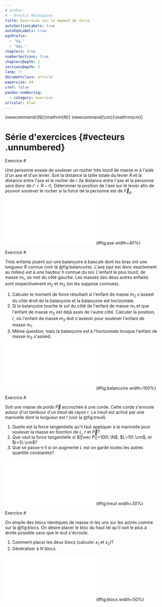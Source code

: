 ```yaml
---
# author:
# - Orestis Malaspinas
title: Exercices sur le moment de force
autoSectionLabels: true
autoEqnLabels: true
eqnPrefix: 
  - "éq."
  - "éqs."
chapters: true
numberSections: true
chaptersDepth: 1
sectionsDepth: 3
lang: fr
documentclass: article
papersize: A4
cref: false
pandoc-numbering:
  - category: exercice
urlcolor: blue
---
```


\newcommand{\N}{\mathrm{N}}
\newcommand{\cm}{\mathrm{cm}}

Série d'exercices {#vecteurs .unnumbered}
=================

Exercice #

Une personne essaie de soulever un rocher très lourd de masse $m$ à l'aide d'un axe et d'un levier. Soit la distance la taille totale du levier $R$ et la distance entre l'axe et le rocher de $r$ (la distance entre l'axe et la personne sera donc de $r'=R-r$). Déterminer la position de l'axe sur le levier afin de pouvoir soulever le rocher si la force de la personne est de $\vec F_p$.

![La force $\vec F_p$ exercée sur le levier de taille $R=r+r'$ autour de l'axe $\triangle$.](../figs/axe.pdf){#fig:axe width=40%}

<!-- Solution (Levier) #

On peut représenter cette situation sur la @fig:axe. La deuxième condition d'équilibre, nous dit que pour soulever le rocher on doit avoir que la somme des moments de force doivent être nuls. Le moment de force de l'homme sur le levier autour de l'axe $O$ est de
$$\tau_{O,h}=r' F_p\sin(-\theta)=-(R-r) F_p\sin(\theta).$$
Le moment de force du rocher sera lui donné par 
$$\tau_{O,r}=r F_g\sin(\theta)=r m g\sin(\theta).$$
La deuxième condition d'équilibre s'écrit donc
$$
\begin{aligned}
&\tau_{O,h}+\tau_{O,r}=0,\\
&-(R-r) F_p\sin(\theta)+r m g\sin(\theta)=0,\\
&r \sin(\theta)(F_p+ m g)=RF_p\sin(\theta),\\
&r =R\frac{F_p}{F_p+ m g}.
\end{aligned}
$$ -->

Exercice #

Trois enfants jouent sur une balançoire à bascule dont les bras ont une longueur $R$ connue (voir la @fig:balancoire). L'axe (qui est donc exactement au milieu) est à une hauteur $h$ connue du sol. L'enfant le plus lourd, de masse $m_1$, se met du côté gauche. Les masses des deux autres enfants sont respectivement $m_2$ et $m_3$ (on les suppose connues).

1. Calculer le moment de force résultant si l'enfant de masse $m_2$ s'assied du côté droit de la balançoire et la balançoire est horizontale.
2. Si la balançoire touche le sol du côté de l'enfant de masse $m_1$ et que l'enfant de masse $m_2$ est déjà assis de l'autre côté. Calculer la position, $r$, où l'enfant de masse $m_3$ doit s'asseoir pour soulever l'enfant de masse $m_1$.
3. Même question, mais la balançoire est à l'horizontale lorsque l'enfant de masse $m_3$ s'assied.

![Trois enfant de masse $m_1$, $m_2$ et $m_3$ jouent sur une balançoire de longueur $2R$.](../figs/balancoire.pdf){#fig:balancoire width=100%}

Exercice #

Soit une masse de poids $\vec P$ accrochée à une corde. Cette corde s'enroule autour d'un tambour d'un treuil de rayon $r$. Le treuil est activé par une manivelle dont la longueur est $l$ (voir la @fig:treuil). 

1. Quelle est la force tangentielle qu'il faut appliquer à la manivelle pour soulever la masse en fonction de $L$, $r$ et $\vec P$?
2. Que vaut la force tangentielle si $||\vec P||=100\ \N$, $L=10\ \cm$, et $r=5\ \cm$?
3. Que se passe-t-il si on augmente $L$ est on garde toutes les autres quantité constantes?

![On essaie de soulever une masse de poids $\vec P$ accrochée sur un tambour de rayon $r$ à l'aide d'un treuil dont la manivelle a une longueur $l$.](../figs/treuil.pdf){#fig:treuil width=30%}

Exercice #

On empile des blocs identiques de masse $m$ les uns sur les autres comme sur la @fig:blocs. On désire placer le bloc du haut tel qu'il soit le plus à droite possible sans que le tout s'écroule.

1. Comment placer les deux blocs (calculer $x_1$ et $x_2$)?
2. Généraliser à $N$ blocs.

![Trois blocs identiques de masse $m$ et de longueur $l$ sont empilés.](../figs/blocs.pdf){#fig:blocs width=50%}
